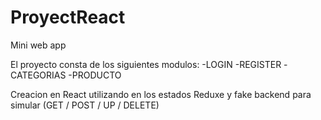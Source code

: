 # ProyectReact
Mini web app

El proyecto consta de los siguientes modulos:
-LOGIN
-REGISTER 
-CATEGORIAS
-PRODUCTO

Creacion en React utilizando en los estados Reduxe y fake backend para simular (GET / POST / UP / DELETE)
